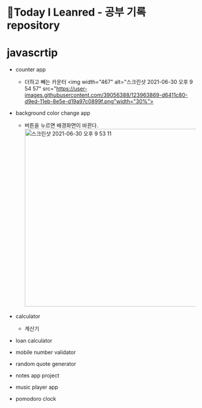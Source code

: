 # 📖Today I Leanred - 공부 기록 repository

# javascrtip

- counter app

  - 더하고 빼는 카운터
    <img width="467" alt="스크린샷 2021-06-30 오후 9 54 57" src="https://user-images.githubusercontent.com/39056388/123963869-d6411c80-d9ed-11eb-8e5e-d19a97c0899f.png"width="30%">

- background color change app

  - 버튼을 누르면 배경화면이 바뀐다.
    <img width="474" alt="스크린샷 2021-06-30 오후 9 53 11" src="https://user-images.githubusercontent.com/39056388/123963682-aa259b80-d9ed-11eb-9213-88259a3c93ad.png" width="30%">

- calculator

  - 계산기

- loan calculator
- mobile number validator
- random quote generator
- notes app project
- music player app
- pomodoro clock
